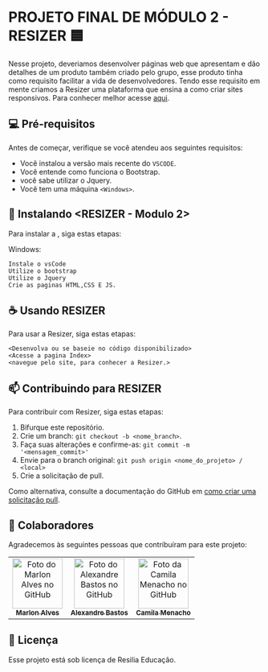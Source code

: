 # PROJETO FINAL DE MÓDULO 2 - RESIZER 🟦 

Nesse projeto, deveriamos desenvolver páginas web que apresentam e dão detalhes de um produto também criado pelo grupo, esse produto tinha como requisito facilitar a vida de desenvolvedores. Tendo esse requisito em mente criamos a Resizer uma plataforma que ensina a como criar sites responsivos. Para conhecer melhor acesse <a href="https://xand3.github.io/Projeto-Final-2-Resilia/" target="_blank">aqui</a>.

## 💻 Pré-requisitos

Antes de começar, verifique se você atendeu aos seguintes requisitos:
* Você instalou a versão mais recente do `VSCODE`.
* Você entende como funciona o Bootstrap.
* você sabe utilizar o Jquery.
* Você tem uma máquina `<Windows>`.

## 🚀 Instalando <RESIZER - Modulo 2>

Para instalar a <Resizer>, siga estas etapas:

Windows:
```
Instale o vsCode
Utilize o bootstrap
Utilize o Jquery
Crie as paginas HTML,CSS E JS.
```

## ☕ Usando RESIZER

Para usar a Resizer, siga estas etapas:

```
<Desenvolva ou se baseie no código disponibilizado>
<Acesse a pagina Index>
<navegue pelo site, para conhecer a Resizer.>
```

## 📫 Contribuindo para RESIZER

Para contribuir com Resizer, siga estas etapas:

1. Bifurque este repositório.
2. Crie um branch: `git checkout -b <nome_branch>`.
3. Faça suas alterações e confirme-as: `git commit -m '<mensagem_commit>'`
4. Envie para o branch original: `git push origin <nome_do_projeto> / <local>`
5. Crie a solicitação de pull.

Como alternativa, consulte a documentação do GitHub em [como criar uma solicitação pull](https://help.github.com/en/github/collaborating-with-issues-and-pull-requests/creating-a-pull-request).

## 🤝 Colaboradores

Agradecemos às seguintes pessoas que contribuíram para este projeto:

<table>
  <tr>
    <td align="center">
      <a href="https://github.com/Marlonalvss">
        <img src="https://avatars.githubusercontent.com/u/86992904?v=4" width="100px;" alt="Foto do Marlon Alves no GitHub"/><br>
        <sub>
          <b>Marlon Alves</b>
        </sub>
      </a>
    </td>
    <td align="center">
      <a href="https://github.com/xand3">
        <img src="https://avatars.githubusercontent.com/u/84591023?v=4" width="100px;" alt="Foto do Alexandre Bastos no GitHub"/><br>
        <sub>
          <b>Alexandre Bastos</b>
        </sub>
      </a>
    </td>
     <td align="center">
      <a href="https://github.com/camilamenacho">
        <img src="https://avatars.githubusercontent.com/u/25486661?v=4" width="100px;" alt="Foto da Camila Menacho no GitHub"/><br>
        <sub>
          <b>Camila Menacho</b>
        </sub>
      </a>
    </td>
</table>


## 📝 Licença

Esse projeto está sob licença de Resilia Educação. 
